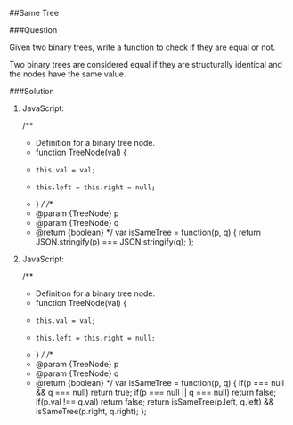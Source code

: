 ##Same Tree

###Question

Given two binary trees, write a function to check if they are equal or not.

Two binary trees are considered equal if they are structurally identical and the nodes have the same value.

###Solution

1. JavaScript:

    /**
     * Definition for a binary tree node.
     * function TreeNode(val) {
     *     this.val = val;
     *     this.left = this.right = null;
     * }
     */
    /**
     * @param {TreeNode} p
     * @param {TreeNode} q
     * @return {boolean}
     */
    var isSameTree = function(p, q) {
        return JSON.stringify(p) === JSON.stringify(q);
    };

2. JavaScript:

    /**
     * Definition for a binary tree node.
     * function TreeNode(val) {
     *     this.val = val;
     *     this.left = this.right = null;
     * }
     */
    /**
     * @param {TreeNode} p
     * @param {TreeNode} q
     * @return {boolean}
     */
    var isSameTree = function(p, q) {
        if(p === null && q === null) return true;
        if(p === null || q === null) return false;
        if(p.val !== q.val) return false;
        return isSameTree(p.left, q.left) && isSameTree(p.right, q.right);
    };
